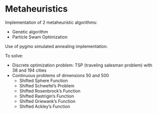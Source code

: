 # Metaheuristics 
 
Implementation of 2 metaheuristic algorithms:
- Genetic algorithm
- Particle Swam Optimization

Use of pygmo simulated annealing implementation.

To solve:
- Discrete optimization problem: TSP (traveling salesman problem) with 38 and 194 cities
- Continuous problems of dimensions 50 and 500
  - Shifted Sphere Function
  - Shifted Schwefel’s Problem 
  - Shifted Rosenbrock’s Function 
  - Shifted Rastrigin’s Function 
  - Shifted Griewank’s Function
  - Shifted Ackley’s Function 
